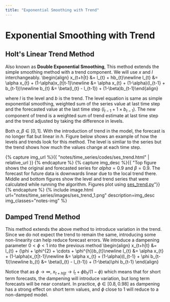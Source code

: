 ```yaml
---
title: "Exponential Smoothing with Trend"
---
```


# Exponential Smoothing with Trend

## Holt's Linear Trend Method

Also known as **Double Exponential Smoothing**, This method extends the simple smoothing method with a trend component. We will use $x$ and $l$ interchangeably.
\begin{align}
    x_{t+h|t} &= l_{t} + hb_{t}\newline
    l_{t} &= \alpha x_{t} + (1-\alpha)x_{t|t-1}\newline
    &= \alpha x_{t} + (1-\alpha)(l_{t-1} + b_{t-1})\newline
    b_{t} &= \beta(l_{t} - l_{t-1}) + (1-\beta)b_{t-1}\end{align}

where $l$ is the level and $b$ is the trend. The level equation is same as simple exponential smoothing, weighted sum of the series value at last time step and the forecasted value at the last time step ($l_{t-1} + 1 \times b_{t-1}$). The new component of trend is a weighted sum of trend estimate at last time step and the trend adjusted by taking the difference in levels.


Both $\alpha, \beta \in [0,1]$. With the introduction of trend in the model, the forecast is no longer flat but linear in $h$. Figure below shows an example of how the levels and trends look for this method. The level is simliar to the series but the trend shows how much the values change at each time step.

{% capture img_url %}{{ "notes/time_series/codes/ses_trend.html" | relative_url }} {% endcapture %}
{% capture img_desc %}{{ "Top figure shows the original and forecasted series for $alpha=0.9$ and $\beta=0.9$. The forecast for future data is downwards linear due to the local trend there. Middle and bottom figures show the level and trend series that were calculated while running the algorithm. Figures plot using <a href='" | append: img_url | append: "'>ses_trend.py</a>"}}{% endcapture %}
{% include image.html url="notes/time_series/images/ses_trend_1.png" description=img_desc img_classes="notes-img" %}

## Damped Trend Method

This method extends the above method to introduce variation in the trend. Since we do not expect the trend to remain the same, introducing some non-linearity can help reduce forecast errors. We introduce a dampening parameter $0 < \phi < 1$ into the previous method
\begin{align}
    x_{t+h|t} &= l_{t} + (\phi + \phi^{2} + \cdots + \phi^{h})b_{t}\newline
    l_{t} &= \alpha x_{t} + (1-\alpha)x_{t|t-1}\newline
    &= \alpha x_{t} + (1-\alpha)(l_{t-1} + \phi b_{t-1})\newline
    b_{t} &= \beta(l_{t} - l_{t-1}) + (1-\beta)\phi b_{t-1}    \end{align}

Notice that as $\phi \to \infty$, $x_{t+h\|t} \to l_{t} + \phi b_{t}/(1-\phi)$ which means that for short term forecasts, the dampening will introduce variation, but long term forecasts will be near constant. In practice, $\phi \in [0.8, 0.98]$ as dampening has a strong effect on short term values, and $\phi$ close to 1 will reduce to a non-damped model.
